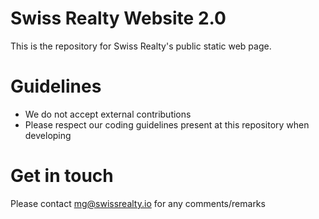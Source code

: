# Swiss Realty Website 2.0
This is the repository for Swiss Realty's public static web page.

# Guidelines
* We do not accept external contributions
* Please respect our coding guidelines present at this repository when developing

# Get in touch
Please contact mg@swissrealty.io for any comments/remarks
